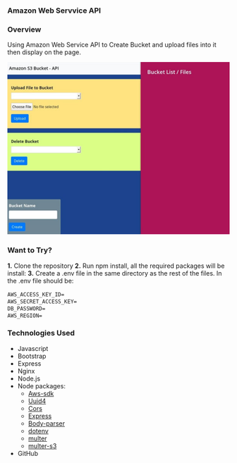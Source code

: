 ### Amazon Web Servvice API

### Overview

Using Amazon Web Service API to Create Bucket and upload files into it then display on the page.

<img src="./public/assets/images/aws-s3-thumbnail.jpg?raw=true">

### Want to Try? 

**1.** Clone the repository
**2.** Run npm install, all the required packages will be install:
**3.** Create a .env file in the same directory as the rest of the files. In the .env file should be:
~~~~
AWS_ACCESS_KEY_ID=
AWS_SECRET_ACCESS_KEY=
DB_PASSWORD=
AWS_REGION=
~~~~

### Technologies Used

* Javascript
* Bootstrap
* Express
* Nginx
* Node.js
* Node packages:
    * [Aws-sdk](https://www.npmjs.com/package/aws-sdk)
    * [Uuid4](https://www.npmjs.com/package/uuid4)
    * [Cors](https://www.npmjs.com/package/cors) 
    * [Express](https://www.npmjs.com/package/express)
    * [Body-parser](https://www.npmjs.com/package/body-parser)
    * [dotenv](https://www.npmjs.com/package/dotenv)
    * [multer](https://www.npmjs.com/package/multer)
    * [multer-s3](https://www.npmjs.com/package/multer-s3)
* GitHub

